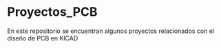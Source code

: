 # Proyectos_PCB
En este repositorio se encuentran algunos proyectos relacionados con el diseño de PCB en KICAD
